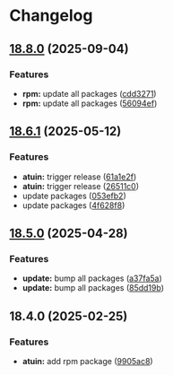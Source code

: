 # Changelog

## [18.8.0](https://github.com/joshuachp/packages/compare/atuin-v18.6.1...atuin-v18.8.0) (2025-09-04)


### Features

* **rpm:** update all packages ([cdd3271](https://github.com/joshuachp/packages/commit/cdd3271d0c2677dea454d90dd94e7f990f7d80c1))
* **rpm:** update all packages ([56094ef](https://github.com/joshuachp/packages/commit/56094efa4829cf7b2eff0941399cf9776013077c))

## [18.6.1](https://github.com/joshuachp/packages/compare/atuin-v18.5.0...atuin-v18.6.1) (2025-05-12)


### Features

* **atuin:** trigger release ([61a1e2f](https://github.com/joshuachp/packages/commit/61a1e2fafdd26964e3c109574ecf6f5a28c36d67))
* **atuin:** trigger release ([26511c0](https://github.com/joshuachp/packages/commit/26511c024f5436c035762d4e8dfb98c2a928f248))
* update packages ([053efb2](https://github.com/joshuachp/packages/commit/053efb265c61d1fe9b733158c6314f6f4e10af95))
* update packages ([4f628f8](https://github.com/joshuachp/packages/commit/4f628f85afb1e46b547b90ee7928562a8fa2aecf))

## [18.5.0](https://github.com/joshuachp/packages/compare/atuin-v18.4.0...atuin-v18.5.0) (2025-04-28)

### Features

- **update:** bump all packages
  ([a37fa5a](https://github.com/joshuachp/packages/commit/a37fa5a29fb355c979c9898fff0ecbdf3269dc93))
- **update:** bump all packages
  ([85dd19b](https://github.com/joshuachp/packages/commit/85dd19bcb73c06ab7027eda46747b5896b090cf9))

## 18.4.0 (2025-02-25)

### Features

- **atuin:** add rpm package
  ([9905ac8](https://github.com/joshuachp/packages/commit/9905ac8c205df92046ea178d0488bfc9e3200c87))
